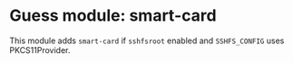 # Guess module: smart-card

This module adds `smart-card` if `sshfsroot` enabled and `SSHFS_CONFIG` uses PKCS11Provider.
